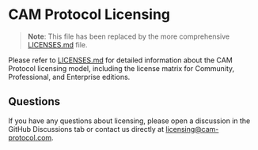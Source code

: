 # CAM Protocol Licensing

> **Note**: This file has been replaced by the more comprehensive [LICENSES.md](./LICENSES.md) file.

Please refer to [LICENSES.md](./LICENSES.md) for detailed information about the CAM Protocol licensing model, including the license matrix for Community, Professional, and Enterprise editions.

## Questions

If you have any questions about licensing, please open a discussion in the GitHub Discussions tab or contact us directly at licensing@cam-protocol.com.
